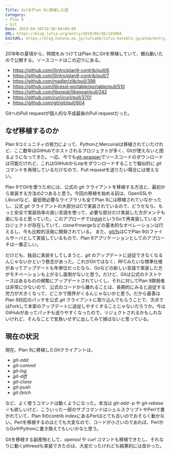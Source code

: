 ```yaml
---
Title: GitをPlan 9に移植した話
Category:
- Plan 9
- Git
Date: 2019-04-30T14:50:04+09:00
URL: https://blog.lufia.org/entry/2019/04/30/145004
EditURL: https://blog.hatena.ne.jp/lufiabb/lufia.hateblo.jp/atom/entry/17680117127001104792
---
```


2018年の夏頃から、時間をみつけてはPlan 9にGitを移植していて、概ね動いたので公開する。ソースコードはこの辺りにある。

* https://github.com/0intro/plan9-contrib/pull/6
* https://github.com/0intro/plan9-contrib/pull/7
* https://github.com/madler/zlib/pull/398
* https://github.com/libressl-portable/portable/pull/510
* https://github.com/libexpat/libexpat/pull/242
* https://github.com/curl/curl/pull/3701
* https://github.com/git/git/pull/604

GitへのPull requestが個人的な平成最後のPull requestだった。

## なぜ移植するのか

Plan 9コミュニティの努力によって、PythonとMercurialは移植されていたけれど、ここ数年はGitHubでホストされるプロジェクトが多く、Gitが使えないと困るようになってきた。一応、今でも[git-wrapper](https://blog.gopheracademy.com/advent-2014/wrapping-git/)でソースコードのダウンロードは可能だけれど、これはGitHubからzipをダウンロードすることで擬似的に *git* コマンドを再現しているだけなので、Pull requestを送りたい場合には使えない。

Plan 9でGitを使うためには、公式の *git* クライアントを移植する方法と、最初から実装する方法の2つあると思う。今回の移植を始める前は、OpenSSLやLibcurlなど、最低限必要なライブラリも全てPlan 9には移植されていなかったし、公式 *git* クライアントの大部分はCで実装されているので、どうせなら、もっと安全で実装効率の良い言語を使って、必要な部分だけ実装した方がメンテも楽になると思っていた。このアプローチでは[dgit](https://github.com/driusan/dgit)というGoで再実装しているプロジェクトが存在していて、cloneやmergeなどの基本的なオペレーションは行えるし、今も比較的活発に開発されている。 また、[git/fs](https://bitbucket.org/oridb/git9)はCでPlan 9のファイルサーバとして実装しているもので、Plan 9アプリケーションとしてのアプローチは一番正しい。

だけども、独自に実装をしてしまうと、*git* のアップデートに追従できなくなるんじゃないかという懸念があった。これがGitではなく、RFCみたいな標準仕様があってアップデートも年単位だったなら、Goなどの新しい言語で実装した方がモチベーションも上がるし面倒がないと思う。だけど、Gitは公式のテストケースはあるものの頻繁にアップデートされていくし、それに対してPlan 9開発者は非常に少ないので、公式のコードから離れることは、長期的にみると追従する労力が大きくなって、どこかで限界がくるんじゃないかと思う。だから最善はPlan 9対応のパッチを公式 *git* クライアントに取り込んでもらうことで、次点ではForkして本家のアップデートに追従しやすくすることじゃないだろうか。今はGitHubがあってパッチも送りやすくなったので、リジェクトされるかもしれないけれど、そんなことで気負いせずに出してみて損はないと思っている。

## 現在の状況

現在、Plan 9に移植したGitクライアントは、

* *git-add*
* *git-commit*
* *git-log*
* *git-diff*
* *git-clone*
* *git-push*
* *git-fetch*

など、よく使うコマンドは動くようになった。本当は *git-add -p* や *git-rebase -i* も欲しいけど、こういった一部のサブコマンドはシェルスクリプトやPerlで書かれていて、Plan 9のcontrib indexにあるPerlはとても古いのでおそらく動かない。Perlを移植するのはとても大変なので、コードが小さいのであれば、PerlからGoやPythonに書き換えてもいいかなと思う。

Gitを移植する副産物として、*openssl* や *curl* コマンドも移植できたし、それなりに動くpthreadも実装できたのは、大変だったけれども結果的には良かった。
